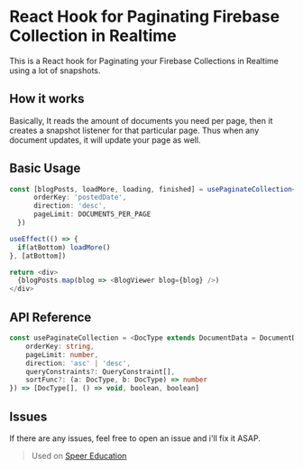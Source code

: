 # React Hook for Paginating Firebase Collection in Realtime

This is a React hook for Paginating your Firebase Collections in Realtime using a lot of snapshots. 

## How it works

Basically, It reads the amount of documents you need per page, then it creates a snapshot listener for that particular page. Thus when any document updates, it will update your page as well.

## Basic Usage
```ts
const [blogPosts, loadMore, loading, finished] = usePaginateCollection<PostDocument>(collectionRef, {
      orderKey: 'postedDate',
      direction: 'desc',
      pageLimit: DOCUMENTS_PER_PAGE
  })

useEffect(() => {
  if(atBottom) loadMore()
}, [atBottom])

return <div>
  {blogPosts.map(blog => <BlogViewer blog={blog} />)
</div>

```

## API Reference
```ts
const usePaginateCollection = <DocType extends DocumentData = DocumentData>(colRef: CollectionReference<DocType>, {
    orderKey: string,
    pageLimit: number,
    direction: 'asc' | 'desc',
    queryConstraints?: QueryConstraint[],
    sortFunc?: (a: DocType, b: DocType) => number
}) => [DocType[], () => void, boolean, boolean]
```

## Issues
If there are any issues, feel free to open an issue and i'll fix it ASAP.


> Used on [Speer Education](https://www.speeredu.com)
